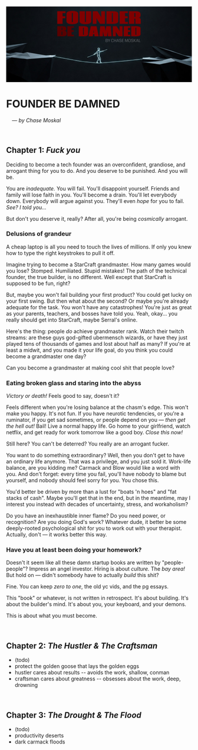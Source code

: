 
![](./assets/banner.jpg)

# FOUNDER BE DAMNED
&nbsp; &nbsp; — *by Chase Moskal*

<br/>

## Chapter 1: *Fuck you*

Deciding to become a tech founder was an overconfident, grandiose, and arrogant thing for you to do. And you deserve to be punished. And you will be.

You are *inadequate.* You will fail. You'll disappoint yourself. Friends and family will lose faith in you. You'll become a drain. You'll let everybody down. Everybody will argue against you. They'll even *hope* for you to fail. *See? I told you...*

But don't you deserve it, really? After all, you're being *cosmically* arrogant.

### Delusions of grandeur

A cheap laptop is all you need to touch the lives of millions. If only you knew how to type the right keystrokes to pull it off.

Imagine trying to become a StarCraft grandmaster. How many games would you lose? Stomped. Humiliated. Stupid mistakes! The path of the technical founder, the true builder, is no different. Well except that StarCraft is supposed to be fun, right?

But, maybe you won't fail building your first product? You could get lucky on your first swing. But then what about the second? Or maybe you're already adequate for the task. You won't have any catastrophes! You're just as great as your parents, teachers, and bosses have told you. Yeah, okay... you really should get into StarCraft, maybe Serral's online.

Here's the thing: people *do* achieve grandmaster rank. Watch their twitch streams: are these guys god-gifted ubermensch wizards, or have they just played tens of thousands of games and lost about half as many? If you're at least a midwit, and you made it your life goal, do you think you could become a grandmaster one day?

Can you become a grandmaster at making cool shit that people love?

### Eating broken glass and staring into the abyss

*Victory or death!* Feels good to say, doesn't it?

Feels different when you're losing balance at the chasm's edge. This won't make you happy. It's not fun. If you have neurotic tendencies, or you're a ruminator, if you get sad sometimes, or people depend on you — *then get the hell out!* Bail! Live a normal happy life. Go home to your girlfriend, watch netflix, and get ready for work tomorrow like a good boy. *Close this now!*

Still here? You can't be deterred? You really are an arrogant fucker.

You want to do something extraordinary? Well, then you don't get to have an ordinary life anymore. That was a privilege, and you just sold it. Work-life balance, are you kidding me? Carmack and Blow would like a word with you. And don't forget: every time you fail, you'll have nobody to blame but yourself, and nobody should feel sorry for you. You chose this.

You'd better be driven by more than a lust for "boats 'n hoes" and "fat stacks of cash". Maybe you'll get that in the end, but in the meantime, may I interest you instead with decades of uncertainty, stress, and workaholism?

Do you have an inexhaustible inner flame? Do you need power, or recognition? Are you doing God's work? Whatever dude, it better be some deeply-rooted psychological shit for you to work out with your therapist. Actually, don't — it works better this way.

### Have you at least been doing your homework?

Doesn't it seem like all these damn startup books are written by "people-people"? Impress an angel investor. Hiring is about *culture.* The *bay area!* But hold on — didn't somebody have to actually *build* this shit?

Fine. You can keep *zero to one*, the old yc vids, and the pg essays.

This "book" or whatever, is not written in retrospect. It's about building. It's about the builder's mind. It's about you, your keyboard, and your demons.

This is about what you must become.

<br/>

## Chapter 2: *The Hustler & The Craftsman*
- (todo)
- protect the golden goose that lays the golden eggs
- hustler cares about results -- avoids the work, shallow, conman
- craftsman cares about greatness -- obsesses about the work, deep, drowning

<br/>

## Chapter 3: *The Drought & The Flood*
- (todo)
- productivity deserts
- dark carmack floods

